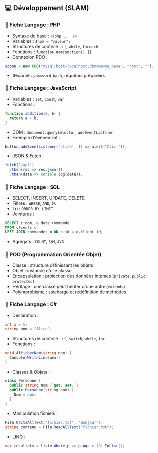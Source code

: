 ## 💻 Développement (SLAM)

### 🔹 Fiche Langage : PHP
- Syntaxe de base : `<?php ... ?>`
- Variables : `$nom = "valeur";`
- Structures de contrôle : `if`, `while`, `foreach`
- Fonctions : `function nomFonction() {}`
- Connexion PDO :
```php
$conn = new PDO("mysql:host=localhost;dbname=ma_base", "root", "");
```
- Sécurité : `password_hash`, requêtes préparées

### 🔹 Fiche Langage : JavaScript
- Variables : `let`, `const`, `var`
- Fonctions :
```js
function addition(a, b) {
  return a + b;
}
```
- DOM : `document.querySelector`, `addEventListener`
- Exemple d'événement :
```js
button.addEventListener('click', () => alert("Clic!"));
```
- JSON & Fetch :
```js
fetch('/api')
  .then(res => res.json())
  .then(data => console.log(data));
```

### 🔹 Fiche Langage : SQL
- SELECT, INSERT, UPDATE, DELETE
- Filtres : `WHERE`, `AND`, `OR`
- Tri : `ORDER BY`, `LIMIT`
- Jointures :
```sql
SELECT c.nom, o.date_commande
FROM clients c
LEFT JOIN commandes o ON c.id = o.client_id;
```
- Agrégats : `COUNT`, `SUM`, `AVG`

### 🔹 POO (Programmation Orientée Objet)
- Classe : structure définissant les objets
- Objet : instance d'une classe
- Encapsulation : protection des données internes (`private`, `public`, `protected`)
- Héritage : une classe peut hériter d'une autre (`extends`)
- Polymorphisme : surcharge et redéfinition de méthodes

### 🔹 Fiche Langage : C#
- Déclaration :
```csharp
int x = 5;
string nom = "Alice";
```
- Structures de contrôle : `if`, `switch`, `while`, `for`
- Fonctions :
```csharp
void AfficherNom(string nom) {
  Console.WriteLine(nom);
}
```
- Classes & Objets :
```csharp
class Personne {
  public string Nom { get; set; }
  public Personne(string nom) {
    Nom = nom;
  }
}
```
- Manipulation fichiers :
```csharp
File.WriteAllText("fichier.txt", "Bonjour");
string contenu = File.ReadAllText("fichier.txt");
```
- LINQ :
```csharp
var resultats = liste.Where(p => p.Age > 18).ToList();
